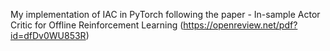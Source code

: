 My implementation of IAC in PyTorch following the paper - In-sample Actor Critic for Offline Reinforcement Learning (https://openreview.net/pdf?id=dfDv0WU853R)
